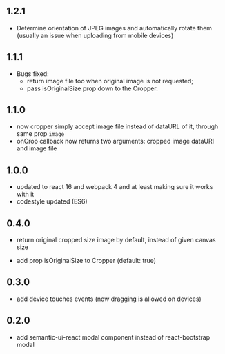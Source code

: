 ## 1.2.1

* Determine orientation of JPEG images and automatically rotate them (usually an issue when uploading from mobile devices)

## 1.1.1

* Bugs fixed:
  * return image file too when original image is not requested;
  * pass isOriginalSize prop down to the Cropper.

## 1.1.0

* now cropper simply accept image file instead of dataURL of it, through same
prop `image`
* onCrop callback now returns two arguments: cropped image dataURI and image file

## 1.0.0

* updated to react 16 and webpack 4 and at least making sure it works with it
* codestyle updated (ES6)

## 0.4.0

* return original cropped size image by default, instead of given canvas size

* add prop isOriginalSize to Cropper (default: true)

## 0.3.0

* add device touches events (now dragging is allowed on devices)

## 0.2.0

* add semantic-ui-react modal component instead of react-bootstrap modal
